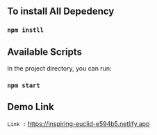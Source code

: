 ## To install All Depedency

### `npm instll`

## Available Scripts

In the project directory, you can run:

### `npm start`
## Demo Link
`Link :`
https://inspiring-euclid-e594b5.netlify.app
